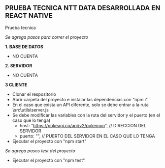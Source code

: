 ## PRUEBA TECNICA NTT DATA DESARROLLADA EN REACT NATIVE
 Prueba tecnica

*Se agrega pasos para correr el proyecto*

**1. BASE DE DATOS**
  - NO CUENTA

**2. SERVIDOR**
  - NO CUENTA

**3 CLIENTE**
  - Clonar el respositorio
  - Abrir carpeta del proyecto e instalar las dependencias con "npm i"
  - En el caso que exista un API diferente, solo se debe entrar a la ruta \src\utils\server.js
  - Se debe modificar las variables con la ruta del servidor y el puerto (en el caso que lo tenga)
    - host: "https://pokeapi.co/api/v2/pokemon", // DIRECCION DEL SERVIDOR
    - puerto: "", // PUERTO DEL SERVIDOR EN EL CASO QUE LO TENGA
  - Ejecutar el proyecto con "npm start"

*Se agrega pasos test del proyecto*
  - Ejecutar el proyecto con "npm test"